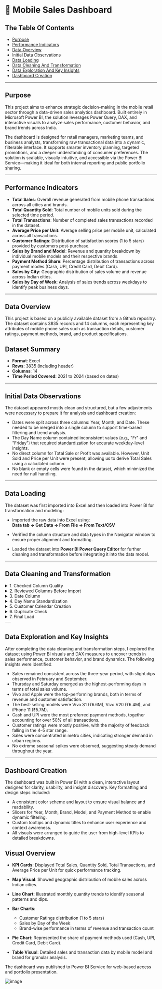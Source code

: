 # 📱 Mobile Sales Dashboard

## The Table Of Contents
- [Purpose](#purpose)
- [Performance Indicators](#performance-indicators)
- [Data Overview](#data-overview)
- [Initial Data Observations](#initial-data-observations)
- [Data Loading](#data-loading)
- [Data Cleaning And Transformation](#data-cleaning-and-transformation)
- [Data Exploration And Key Insights](#data-exploration-and-key-insights)
- [Dashboard Creation](#dashboard-creation)

---

## Purpose

This project aims to enhance strategic decision-making in the mobile retail sector through a data-driven sales analytics dashboard. Built entirely in Microsoft Power BI, the solution leverages Power Query, DAX, and interactive visuals to analyze sales performance, customer behavior, and brand trends across India.

The dashboard is designed for retail managers, marketing teams, and business analysts, transforming raw transactional data into a dynamic, filterable interface. It supports smarter inventory planning, targeted promotions, and a deeper understanding of consumer preferences. The solution is scalable, visually intuitive, and accessible via the Power BI Service—making it ideal for both internal reporting and public portfolio sharing.

---

## Performance Indicators

- **Total Sales**: Overall revenue generated from mobile phone transactions across all cities and brands.
- **Total Quantity Sold**: Total number of mobile units sold during the selected time period.
- **Total Transactions**: Number of completed sales transactions recorded in the dataset.
- **Average Price per Unit**: Average selling price per mobile unit, calculated across all transactions.
- **Customer Ratings**: Distribution of satisfaction scores (1 to 5 stars) provided by customers post-purchase.
- **Sales by Brand and Model**: Revenue and quantity breakdown by individual mobile models and their respective brands.
- **Payment Method Share**: Percentage distribution of transactions across payment modes (Cash, UPI, Credit Card, Debit Card).
- **Sales by City**: Geographic distribution of sales volume and revenue across Indian cities.
- **Sales by Day of Week**: Analysis of sales trends across weekdays to identify peak business days.

---

## Data Overview

This project is based on a publicly available dataset from a Github repositry. The dataset contains 3835 records and 14 columns, each representing key attributes of mobile phone sales such as transaction details, customer ratings, payment methods, brand, and product specifications.

## Dataset Summary

- **Format**: Excel 
- **Rows**: 3835 (including header)  
- **Columns**: 14 
- **Time Period Covered**: 2021 to 2024 (based on dates)

---

## Initial Data Observations

The dataset appeared mostly clean and structured, but a few adjustments were necessary to prepare it for analysis and dashboard creation:

- Dates were split across three columns: Year, Month, and Date. These needed to be merged into a single column to support time-based filtering and trend analysis.
- The Day Name column contained inconsistent values (e.g., "Fr" and "Friday") that required standardization for accurate weekday-level insights.
- No direct column for Total Sale or Profit was available. However, Unit Sold and Price per Unit were present, allowing us to derive Total Sales using a calculated column.
- No blank or empty cells were found in the dataset, which minimized the need for null handling.

---

## Data Loading

The dataset was first imported into Excel and then loaded into Power BI for transformation and modeling:

- Imported the raw data into Excel using:  
  **Data tab → Get Data → From File → From Text/CSV**

- Verified the column structure and data types in the Navigator window to ensure proper alignment and formatting.

- Loaded the dataset into **Power BI Power Query Editor** for further cleaning and transformation before integrating it into the data model.

---

## Data Cleaning and Transformation

<details>
<summary>1. Checked Column Quality</summary>

Used **View > Column Quality** to check for errors, empty cells, and invalid entries.  
✅ No issues were found — all columns were clean and complete.

</details>

<details>
<summary>2. Reviewed Columns Before Import</summary>

Verified column structure and data types in the **Navigator Window** before loading into Power Query Editor.  
Ensured the correct Excel sheet was selected for transformation and modeling.

</details>

<details>
<summary>3. Date Column</summary>

Merged the Year, Month, and Date columns into a single Date column using:  
**Transform > Merge Columns**  
- Added a separator  
- Renamed the column  
- Changed data type to **Date**

</details>

<details>
<summary>4. Day Name Standardization</summary>

Used **Transform > Replace Values** to clean inconsistent weekday names:  
- "Fr" → "Friday"  
- "Mon" → "Monday"  
- "Sat" → "Saturday"  
...and so on for the full week.

</details>

<details>
<summary>5. Customer Calendar Creation</summary>

Created a custom date table to handle missing dates and enable dynamic slicers.

- Used: **Home > New Query > Blank Query**  
- Applied formula:  
  `= List.Dates(#date(2021,01,01), 1461, #duration(1,0,0,0))`  
- Renamed the column and query  
- Changed data type to **Date**  
- Extracted **Day Name** column for weekday analysis

</details>

<details>
<summary>6. Duplicate Check</summary>

Used **Home > Keep Rows > Keep Duplicates** to check for duplicate records.  
✅ No duplicate rows were found.

</details>

<details>
<summary>7. Final Load</summary>

Renamed the cleaned query and applied changes using:  
**Home > Close & Apply**  
Data was successfully loaded into Power BI for modeling and visualization.

</details>
---

## Data Exploration and Key Insights

After completing the data cleaning and transformation steps, I explored the dataset using Power BI visuals and DAX measures to uncover trends in sales performance, customer behavior, and brand dynamics. The following insights were identified:

- Sales remained consistent across the three-year period, with slight dips observed in February and September.
- Thursday and Saturday emerged as the highest-performing days in terms of total sales volume.
- Vivo and Apple were the top-performing brands, both in terms of revenue and customer satisfaction.
- The best-selling models were Vivo S1 (₹6.6M), Vivo V20 (₹6.4M), and iPhone 11 (₹5.7M).
- Cash and UPI were the most preferred payment methods, together accounting for over 50% of all transactions.
- Customer ratings were mostly positive, with the majority of feedback falling in the 4–5 star range.
- Sales were concentrated in metro cities, indicating stronger demand in urban regions.
- No extreme seasonal spikes were observed, suggesting steady demand throughout the year.

---

## Dashboard Creation

The dashboard was built in Power BI with a clean, interactive layout designed for clarity, usability, and insight discovery. Key formatting and design steps included:

- A consistent color scheme and layout to ensure visual balance and readability.
- Slicers for Year, Month, Brand, Model, and Payment Method to enable dynamic filtering.
- Custom tooltips and dynamic titles to enhance user experience and context awareness.
- All visuals were arranged to guide the user from high-level KPIs to detailed breakdowns.

## Visual Overview

- **KPI Cards**: Displayed Total Sales, Quantity Sold, Total Transactions, and Average Price per Unit for quick performance tracking.

- **Map Visual**: Showed geographic distribution of mobile sales across Indian cities.

- **Line Chart**: Illustrated monthly quantity trends to identify seasonal patterns and dips.

- **Bar Charts**:
  - Customer Ratings distribution (1 to 5 stars)
  - Sales by Day of the Week
  - Brand-wise performance in terms of revenue and transaction count

- **Pie Chart**: Represented the share of payment methods used (Cash, UPI, Credit Card, Debit Card).

- **Table Visual**: Detailed sales and transaction data by mobile model and brand for granular analysis.

The dashboard was published to Power BI Service for web-based access and portfolio presentation.

![image]()


